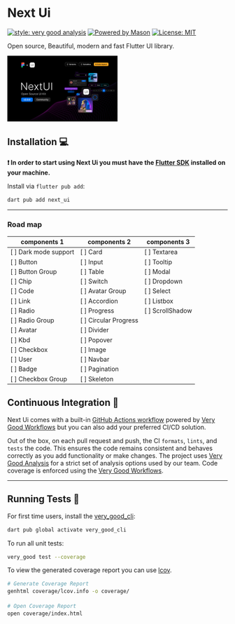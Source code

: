 # Next Ui

[![style: very good analysis][very_good_analysis_badge]][very_good_analysis_link]
[![Powered by Mason](https://img.shields.io/endpoint?url=https%3A%2F%2Ftinyurl.com%2Fmason-badge)](https://github.com/felangel/mason)
[![License: MIT][license_badge]][license_link]

Open source, Beautiful, modern and fast Flutter UI library.

<img src="screenshots/cover.png" width="50%">

## Installation 💻

**❗ In order to start using Next Ui you must have the [Flutter SDK][flutter_install_link] installed on your machine.**

Install via `flutter pub add`:

```sh
dart pub add next_ui
```

---

### Road map
|components 1|components 2|components 3|
|---------|----------|-----------|
| [ ] Dark mode support | [ ] Card               | [ ] Textarea      |
| [ ] Button            | [ ] Input              | [ ] Tooltip       |
| [ ] Button Group      | [ ] Table              | [ ] Modal         |
| [ ] Chip              | [ ] Switch             | [ ] Dropdown      |
| [ ] Code              | [ ] Avatar Group       | [ ] Select        |
| [ ] Link              | [ ] Accordion          | [ ] Listbox       |
| [ ] Radio             | [ ] Progress           | [ ] ScrollShadow  |
| [ ] Radio Group       | [ ] Circular Progress  |                   |
| [ ] Avatar            | [ ] Divider            |                   |
| [ ] Kbd               | [ ] Popover            |                   |
| [ ] Checkbox          | [ ] Image              |                   |
| [ ] User              | [ ] Navbar             |                   |
| [ ] Badge             | [ ] Pagination         |                   |
| [ ] Checkbox Group    | [ ] Skeleton           |                   |


## Continuous Integration 🤖

Next Ui comes with a built-in [GitHub Actions workflow][github_actions_link] powered by [Very Good Workflows][very_good_workflows_link] but you can also add your preferred CI/CD solution.

Out of the box, on each pull request and push, the CI `formats`, `lints`, and `tests` the code. This ensures the code remains consistent and behaves correctly as you add functionality or make changes. The project uses [Very Good Analysis][very_good_analysis_link] for a strict set of analysis options used by our team. Code coverage is enforced using the [Very Good Workflows][very_good_coverage_link].

---

## Running Tests 🧪

For first time users, install the [very_good_cli][very_good_cli_link]:

```sh
dart pub global activate very_good_cli
```

To run all unit tests:

```sh
very_good test --coverage
```

To view the generated coverage report you can use [lcov](https://github.com/linux-test-project/lcov).

```sh
# Generate Coverage Report
genhtml coverage/lcov.info -o coverage/

# Open Coverage Report
open coverage/index.html
```

[flutter_install_link]: https://docs.flutter.dev/get-started/install
[github_actions_link]: https://docs.github.com/en/actions/learn-github-actions
[license_badge]: https://img.shields.io/badge/license-MIT-blue.svg
[license_link]: https://opensource.org/licenses/MIT
[logo_black]: https://raw.githubusercontent.com/VGVentures/very_good_brand/main/styles/README/vgv_logo_black.png#gh-light-mode-only
[logo_white]: https://raw.githubusercontent.com/VGVentures/very_good_brand/main/styles/README/vgv_logo_white.png#gh-dark-mode-only
[mason_link]: https://github.com/felangel/mason
[very_good_analysis_badge]: https://img.shields.io/badge/style-very_good_analysis-B22C89.svg
[very_good_analysis_link]: https://pub.dev/packages/very_good_analysis
[very_good_cli_link]: https://pub.dev/packages/very_good_cli
[very_good_coverage_link]: https://github.com/marketplace/actions/very-good-coverage
[very_good_ventures_link]: https://verygood.ventures
[very_good_ventures_link_light]: https://verygood.ventures#gh-light-mode-only
[very_good_ventures_link_dark]: https://verygood.ventures#gh-dark-mode-only
[very_good_workflows_link]: https://github.com/VeryGoodOpenSource/very_good_workflows

